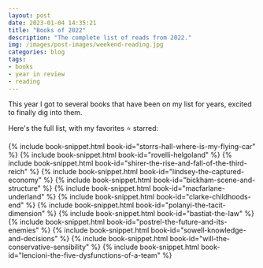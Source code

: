 ```yaml
---
layout: post
date: 2023-01-04 14:35:21
title: "Books of 2022"
description: "The complete list of reads from 2022."
img: /images/post-images/weekend-reading.jpg
categories: blog
tags:
- books
- year in review
- reading
---
```


This year I got to several books that have been on my list for years, excited to finally dig into them.  

Here's the full list, with my favorites ⭐️ starred:  

{% include book-snippet.html book-id="storrs-hall-where-is-my-flying-car" %}
{% include book-snippet.html book-id="rovelli-helgoland" %}
{% include book-snippet.html book-id="shirer-the-rise-and-fall-of-the-third-reich" %}
{% include book-snippet.html book-id="lindsey-the-captured-economy" %}
{% include book-snippet.html book-id="bickham-scene-and-structure" %}
{% include book-snippet.html book-id="macfarlane-underland" %}
{% include book-snippet.html book-id="clarke-childhoods-end" %}
{% include book-snippet.html book-id="polanyi-the-tacit-dimension" %}
{% include book-snippet.html book-id="bastiat-the-law" %}
{% include book-snippet.html book-id="postrel-the-future-and-its-enemies" %}
{% include book-snippet.html book-id="sowell-knowledge-and-decisions" %}
{% include book-snippet.html book-id="will-the-conservative-sensibility" %}
{% include book-snippet.html book-id="lencioni-the-five-dysfunctions-of-a-team" %}
